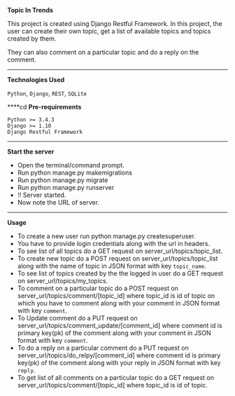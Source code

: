 **Topic In Trends**

This project is created using Django Restful Framework. In this project, the user can create their own topic, get a list of available topics and topics created by them.

They can also comment on a particular topic and do a reply on the comment.

****
**Technologies Used**

`Python`, `Django`, `REST`, `SQLite`

****cd 
**Pre-requirements**
    
    Python >= 3.4.3
    Django >= 1.10
    Django Restful Framework
    
****
**Start the server**

- Open the terminal/command prompt.
- Run python manage.py makemigrations
- Run python manage.py migrate
- Run python manage.py runserver
- !! Server started. 
- Now note the URL of server.

****
**Usage**

- To create a new user run python manage.py createsuperuser.
- You have to provide login credentials along with the url in headers.
- To see list of all topics do a GET request on server_url/topics/topic_list.
- To create new topic do a POST request on server_url/topics/topic_list along with the name of topic in JSON format
  with key `topic_name`.
- To see list of topics created by the the logged in user do a GET request on server_url/topics/my_topics.
- To comment on a particular topic do a POST request on server_url/topics/comment/[topic_id] where topic_id is id of
  topic on which you have to comment along with your comment in JSON format with key `comment`.
- To Update comment do a PUT request on server_url/topics/comment_update/[comment_id] where comment id is
  primary key(pk) of the comment along with your comment in JSON format with key `comment`.
- To do a reply on a particular comment do a PUT request on server_url/topics/do_relpy/[comment_id] where comment id is
  primary key(pk) of the comment along with your reply in JSON format with key `reply`.
- To get list of all comments on a particular topic do a GET request on server_url/topics/comment/[topic_id] 
  where topic_id is id of topic. 